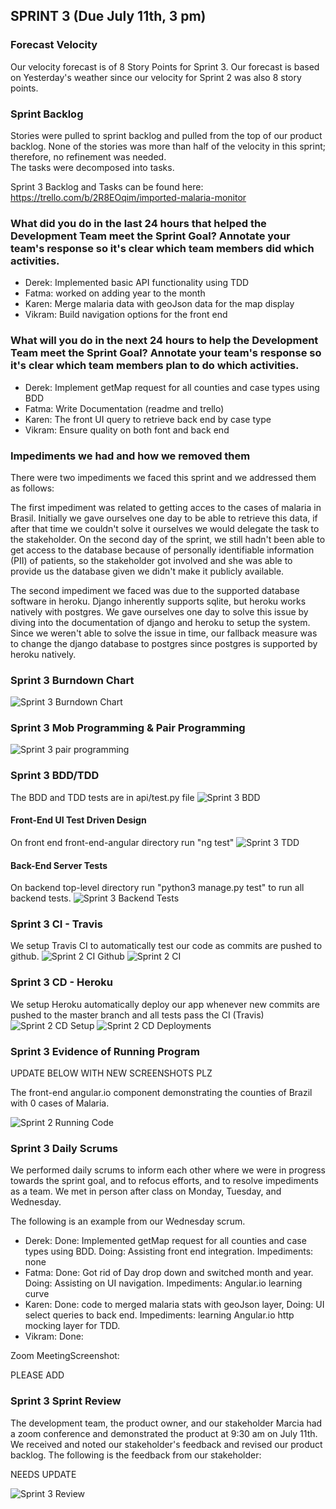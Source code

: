 ## SPRINT 3 (Due July 11th, 3 pm)

### Forecast Velocity
Our velocity forecast is of 8 Story Points for Sprint 3. Our forecast is based on Yesterday's weather since our velocity for Sprint 2 was also 8 story points.

### Sprint Backlog
Stories were pulled to sprint backlog and pulled from the top of our product backlog. None of the stories was more than half of the velocity in this sprint; therefore, no refinement was needed.  
The tasks were decomposed into tasks.

Sprint 3 Backlog and Tasks can be found here: https://trello.com/b/2R8EOqim/imported-malaria-monitor

### What did you do in the last 24 hours that helped the Development Team meet the Sprint Goal? Annotate your team's response so it's clear which team members did which activities.

- Derek: Implemented basic API functionality using TDD
- Fatma: worked on adding year to the month
- Karen: Merge malaria data with geoJson data for the map display
- Vikram: Build navigation options for the front end	

### What will you do in the next 24 hours to help the Development Team meet the Sprint Goal? Annotate your team's response so it's clear which team members plan to do which activities.

- Derek: Implement getMap request for all counties and case types using BDD
- Fatma: Write Documentation (readme and trello)
- Karen: The front UI query to retrieve back end by case type
- Vikram: Ensure quality on both font and back end 

### Impediments we had and how we removed them
There were two impediments we faced this sprint and we addressed them as follows: 

The first impediment was related to getting acces to the cases of malaria in Brasil. Initially we gave ourselves one day to be able to retrieve this data, if after that time we couldn't solve it ourselves we would delegate the task to the stakeholder. On the second day of the sprint, we still hadn't been able to get access to the database because of personally identifiable information (PII) of patients, so the stakeholder got involved and she was able to provide us the database given we didn't make it publicly available.

The second impediment we faced was due to the supported database software in heroku. Django inherently supports sqlite, but heroku works natively with postgres. We gave ourselves one day to solve this issue by diving into the documentation of django and heroku to setup the system. Since we weren't able to solve the issue in time, our fallback measure was to change the django database to postgres since postgres is supported by heroku natively.

### Sprint 3 Burndown Chart

![Sprint 3 Burndown Chart](img/sprint3_burndown_chart.png "Sprint 3 Burndown")

### Sprint 3 Mob Programming & Pair Programming

![Sprint 3 pair programming](img/sprint3_pairProg.jpeg "Sprint 3 pair prog")

### Sprint 3 BDD/TDD
The BDD and TDD tests are in api/test.py file
![Sprint 3 BDD](img/bdd_tdd.png "Sprint 3 BDD")

#### Front-End UI Test Driven Design
On front end front-end-angular directory run "ng test" 
![Sprint 3 TDD](img/sprint3_UIunittest.png "Sprint 3 UI TDD")

#### Back-End Server Tests
On backend top-level directory run "python3 manage.py test" to run all backend tests.
![Sprint 3 Backend Tests](img/backend_tests_print3.png "Sprint 3 Backend Tests")

### Sprint 3 CI - Travis

We setup Travis CI to automatically test our code as commits are pushed to github.
![Sprint 2 CI Github](img/github_tests_sprint3.png "Sprint 2 CI Github")
![Sprint 2 CI](img/travis_tests_sprint3.png "Sprint 2 CI")

### Sprint 3 CD - Heroku

We setup Heroku automatically deploy our app whenever new commits are pushed to the master branch and all tests pass the CI (Travis)
![Sprint 2 CD Setup](img/heroku_setup.png "Sprint 2 Heroku Setup")
![Sprint 2 CD Deployments](img/heroku_deployments.png "Sprint 2 Heroku Deployments")

### Sprint 3 Evidence of Running Program

UPDATE BELOW WITH NEW SCREENSHOTS PLZ

The front-end angular.io component demonstrating the counties of Brazil with 0 cases of Malaria.

![Sprint 2 Running Code](img/sprint2_running_code.png "Sprint 2 running front-end")

### Sprint 3 Daily Scrums 
We performed daily scrums to inform each other where we were in progress towards the sprint goal, and to refocus efforts, and to resolve impediments as a team. We met in person after class on Monday, Tuesday, and Wednesday.

The following is an example from our Wednesday scrum.

- Derek: Done: Implemented getMap request for all counties and case types using BDD. Doing: Assisting front end integration. Impediments: none
- Fatma: Done: Got rid of Day drop down and switched month and year. Doing: Assisting on UI navigation. Impediments: Angular.io learning curve
- Karen: Done: code to merged malaria stats with geoJson layer, Doing: UI select queries to back end. Impediments: learning Angular.io http mocking layer for TDD.
- Vikram:	Done: 

Zoom MeetingScreenshot:

PLEASE ADD

### Sprint 3 Sprint Review
The development team, the product owner, and our stakeholder Marcia had a zoom conference and demonstrated the product at 9:30 am on July 11th. We received and noted our stakeholder's feedback and revised our product backlog.
The following is the feedback from our stakeholder:

NEEDS UPDATE

![Sprint 3 Review](img/Sprint3_review_zoom.png "Sprint 3 Review") 

